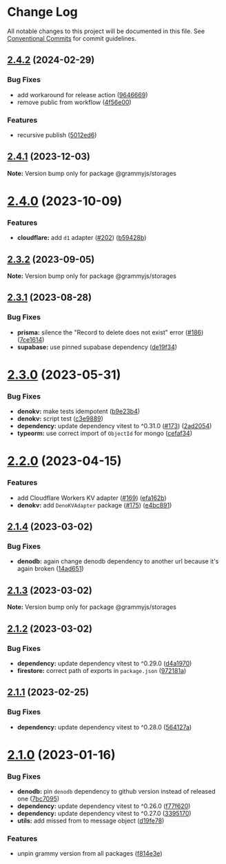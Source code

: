 # Change Log

All notable changes to this project will be documented in this file.
See [Conventional Commits](https://conventionalcommits.org) for commit guidelines.

## [2.4.2](https://github.com/grammyjs/storages/compare/v2.4.1...v2.4.2) (2024-02-29)

### Bug Fixes

- add workaround for release action ([9646669](https://github.com/grammyjs/storages/commit/9646669e0b183e81d15246c69a8e07e24084885b))
- remove public from workflow ([4f56e00](https://github.com/grammyjs/storages/commit/4f56e00cec0c769054d968b0e37d5e7f47a06daa))

### Features

- recursive publish ([5012ed6](https://github.com/grammyjs/storages/commit/5012ed6e21f64a5f19188deab668af32c6d88ad6))

## [2.4.1](https://github.com/grammyjs/storages/compare/v2.4.0...v2.4.1) (2023-12-03)

**Note:** Version bump only for package @grammyjs/storages

# [2.4.0](https://github.com/grammyjs/storages/compare/v2.3.2...v2.4.0) (2023-10-09)

### Features

- **cloudflare:** add `d1` adapter ([#202](https://github.com/grammyjs/storages/issues/202)) ([b59428b](https://github.com/grammyjs/storages/commit/b59428bbac72521c31941969bef44062a50b4fa3))

## [2.3.2](https://github.com/grammyjs/storages/compare/v2.3.1...v2.3.2) (2023-09-05)

**Note:** Version bump only for package @grammyjs/storages

## [2.3.1](https://github.com/grammyjs/storages/compare/v2.3.0...v2.3.1) (2023-08-28)

### Bug Fixes

- **prisma:** silence the "Record to delete does not exist" error ([#186](https://github.com/grammyjs/storages/issues/186)) ([7ce1614](https://github.com/grammyjs/storages/commit/7ce16144b8d00ebb6ddfeabec06426d2eddcf3c9))
- **supabase:** use pinned supabase dependency ([de19f34](https://github.com/grammyjs/storages/commit/de19f341e165b20cb5b80e28f204648075dd2895))

# [2.3.0](https://github.com/grammyjs/storages/compare/v2.2.0...v2.3.0) (2023-05-31)

### Bug Fixes

- **denokv:** make tests idempotent ([b9e23b4](https://github.com/grammyjs/storages/commit/b9e23b45aee215e7e46d033d1b43a57720a60b30))
- **denokv:** script test ([c3e9889](https://github.com/grammyjs/storages/commit/c3e988981c79cd39a2a3416f7accae09823377c7))
- **dependency:** update dependency vitest to ^0.31.0 ([#173](https://github.com/grammyjs/storages/issues/173)) ([2ad2054](https://github.com/grammyjs/storages/commit/2ad20549052d034481011fdc61f0251eded9e44b))
- **typeorm:** use correct import of `ObjectId` for mongo ([cefaf34](https://github.com/grammyjs/storages/commit/cefaf3487ddde1213f200293f27fe87c3e80540e))

# [2.2.0](https://github.com/grammyjs/storages/compare/v2.1.4...v2.2.0) (2023-04-15)

### Features

- add Cloudflare Workers KV adapter ([#169](https://github.com/grammyjs/storages/issues/169)) ([efa162b](https://github.com/grammyjs/storages/commit/efa162bd85b0bb58b8fecf3e827b83126aeefde6))
- **denokv:** add `DenoKVAdapter` package ([#175](https://github.com/grammyjs/storages/issues/175)) ([e4bc891](https://github.com/grammyjs/storages/commit/e4bc891ffd25192afd71427700f4a81ceac65f36))

## [2.1.4](https://github.com/grammyjs/storages/compare/v2.1.3...v2.1.4) (2023-03-02)

### Bug Fixes

- **denodb:** again change denodb dependency to another url because it's again broken ([14ad651](https://github.com/grammyjs/storages/commit/14ad65134702ac3b4948bbf9321f7f5faf39df93))

## [2.1.3](https://github.com/grammyjs/storages/compare/v2.1.2...v2.1.3) (2023-03-02)

**Note:** Version bump only for package @grammyjs/storages

## [2.1.2](https://github.com/grammyjs/storages/compare/v2.1.1...v2.1.2) (2023-03-02)

### Bug Fixes

- **dependency:** update dependency vitest to ^0.29.0 ([d4a1970](https://github.com/grammyjs/storages/commit/d4a1970f51ab5cc9c25319488eac442c4e0220c9))
- **firestore:** correct path of exports in `package.json` ([972181a](https://github.com/grammyjs/storages/commit/972181a3ce3c6b484cfe5058f27d76a54304a926))

## [2.1.1](https://github.com/grammyjs/storages/compare/v2.1.0...v2.1.1) (2023-02-25)

### Bug Fixes

- **dependency:** update dependency vitest to ^0.28.0 ([564127a](https://github.com/grammyjs/storages/commit/564127afaa981b9ffc64ca215fcd3187d57b0232))

# [2.1.0](https://github.com/grammyjs/storages/compare/v2.0.2...v2.1.0) (2023-01-16)

### Bug Fixes

- **denodb:** pin `denodb` dependency to github version instead of released one ([7bc7095](https://github.com/grammyjs/storages/commit/7bc70954e8809c032b8b94300aa84fd7ae15d6ad))
- **dependency:** update dependency vitest to ^0.26.0 ([f77f620](https://github.com/grammyjs/storages/commit/f77f620561ef3ae186f17875fdb95c5a3991e962))
- **dependency:** update dependency vitest to ^0.27.0 ([3395170](https://github.com/grammyjs/storages/commit/33951704880ac3b3b99cf087f641291570b7e196))
- **utils:** add missed from to message object ([d19fe78](https://github.com/grammyjs/storages/commit/d19fe78f36cd01633607959db3f7f322b11c49b8))

### Features

- unpin grammy version from all packages ([f814e3e](https://github.com/grammyjs/storages/commit/f814e3e675c31e599cfaa1c93975e8dd55d23be6))
